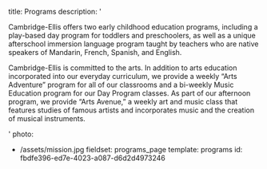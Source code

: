 title: Programs
description: '<p>Cambridge-Ellis offers two early childhood education programs, including a play-based day program for toddlers and preschoolers, as well as a unique afterschool immersion language program taught by teachers who are native speakers of Mandarin, French, Spanish, and English.</p><p>Cambridge-Ellis is committed to the arts. In addition to arts education incorporated into our everyday curriculum, we provide a weekly “Arts Adventure” program for all of our classrooms and&nbsp;a bi-weekly Music Education program&nbsp;for our Day Program classes. As part of our afternoon program, we provide “Arts Avenue,” a weekly art and music class that features studies of famous artists and incorporates music and the creation of musical instruments.</p>'
photo:
  - /assets/mission.jpg
fieldset: programs_page
template: programs
id: fbdfe396-ed7e-4023-a087-d6d2d4973246
